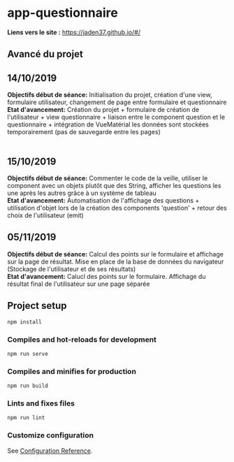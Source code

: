 # app-questionnaire
__Liens vers le site :__ https://jaden37.github.io/#/

## Avancé du projet

## 14/10/2019
__Objectifs début de séance:__ Initialisation du projet, création d'une view, formulaire utilisateur, changement de page entre formulaire et questionnaire <br>
__Etat d'avancement:__ Création du projet + formulaire de création de l'utilisateur + view questionnaire + liaison entre le component question et le questionnaire + intégration de VueMatérial les données sont stockées temporairement (pas de sauvegarde entre les pages) <br><br>

## 15/10/2019
__Objectifs début de séance:__ Commenter le code de la veille, utiliser le component avec un objets plutôt que des String, afficher les questions les une après les autres grâce à un système de tableau <br>
__Etat d'avancement:__ Automatisation de l'affichage des questions + utilisation d'objet lors de la création des components 'question' + retour des choix de l'utilisateur (emit)

## 05/11/2019
__Objectifs début de séance:__ Calcul des points sur le formulaire et affichage sur la page de résultat. Mise en place de la base de données du navigateur (Stockage de l'utilisateur et de ses résultats) <br>
__Etat d'avancement:__  Calucl des points sur le formulaire. Affichage du résultat final de l'utilisateur sur une page séparée

## Project setup
```
npm install
```

### Compiles and hot-reloads for development
```
npm run serve
```

### Compiles and minifies for production
```
npm run build
```

### Lints and fixes files
```
npm run lint
```

### Customize configuration
See [Configuration Reference](https://cli.vuejs.org/config/).

